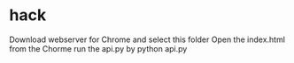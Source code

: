 # hack
Download webserver for Chrome and select this folder
Open the index.html from the Chorme
run the api.py by python api.py